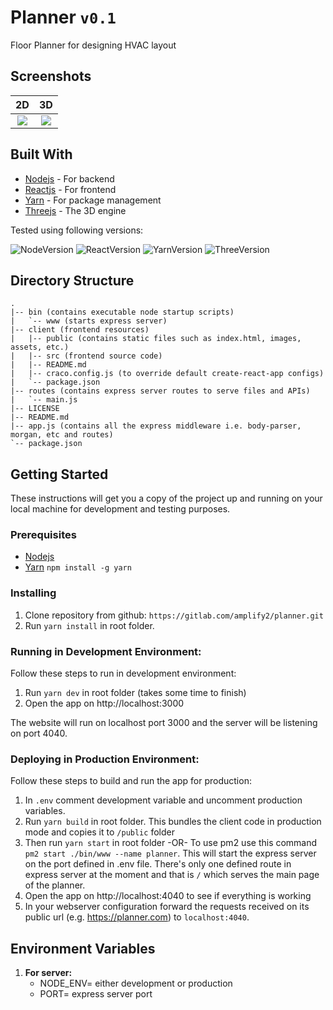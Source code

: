 # Planner  `v0.1`
Floor Planner for designing HVAC layout

## Screenshots
|                      2D                      |                        3D                        |
|:-------------------------------------------------:|:--------------------------------------------------:|
| <img src="https://github.com/qandeelabbassi/react-floor-planner/assets/14296772/e90b2269-8838-4b4d-b175-8c406afee133" > | <img src="https://github.com/qandeelabbassi/react-floor-planner/assets/14296772/69cf08c8-5187-4b77-97ee-0e3e353ef14a" > |

## Built With
* [Nodejs](https://nodejs.org/) - For backend
* [Reactjs](https://reactjs.org/) - For frontend
* [Yarn](https://yarnpkg.com/) - For package management
* [Threejs](https://threejs.org/) - The 3D engine

Tested using following versions: 

<img alt="NodeVersion" src="https://img.shields.io/badge/Node-v16.13.0-green"/>
<img alt="ReactVersion" src="https://img.shields.io/badge/React-v16.0.0-61dafb.svg"/>
<img alt="YarnVersion" src="https://img.shields.io/badge/Yarn-v1.22.17-blue"/>
<img alt="ThreeVersion" src="https://img.shields.io/badge/Threejs-v0.94.0-blue"/>

## Directory Structure

```
.
|-- bin (contains executable node startup scripts)
|   `-- www (starts express server)
|-- client (frontend resources)
|   |-- public (contains static files such as index.html, images, assets, etc.)
|   |-- src (frontend source code)
|   |-- README.md
|   |-- craco.config.js (to override default create-react-app configs)
|   `-- package.json
|-- routes (contains express server routes to serve files and APIs)
|   `-- main.js
|-- LICENSE
|-- README.md
|-- app.js (contains all the express middleware i.e. body-parser, morgan, etc and routes)
`-- package.json
```

## Getting Started

These instructions will get you a copy of the project up and running on your local machine for development and testing purposes.

### Prerequisites
- [Nodejs](https://nodejs.org/en/download/)
- [Yarn](https://classic.yarnpkg.com/en/docs/install)  `npm install -g yarn`

### Installing
1. Clone repository from github: `https://gitlab.com/amplify2/planner.git`
2. Run `yarn install` in root folder.

### Running in Development Environment:
Follow these steps to run in development environment:

1. Run `yarn dev` in root folder (takes some time to finish)
2. Open the app on http://localhost:3000

The website will run on localhost port 3000 and the server will be listening on port 4040.

### Deploying in Production Environment:

Follow these steps to build and run the app for production:

1. In `.env` comment development variable and uncomment production variables.
2. Run `yarn build` in root folder. This bundles the client code in production mode and copies it to `/public` folder 
3. Then run `yarn start` in root folder -OR- To use pm2 use this command `pm2 start ./bin/www --name planner`. This will start the express server on the port defined in .env file. There's only one defined route in express server at the moment and that is `/` which serves the main page of the planner.
4. Open the app on http://localhost:4040 to see if everything is working
5. In your webserver configuration forward the requests received on its public url (e.g. https://planner.com) to `localhost:4040`.

## Environment Variables
1.  **For server:**
    - NODE_ENV= either development or production
    - PORT= express server port

